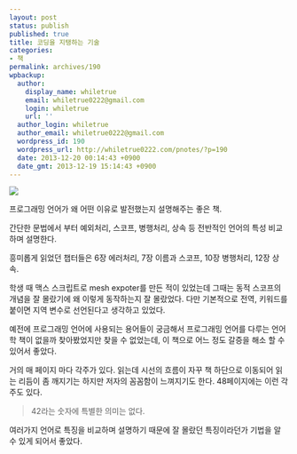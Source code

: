```yaml
---
layout: post
status: publish
published: true
title: 코딩을 지탱하는 기술
categories:
- 책
permalink: archives/190
wpbackup:
  author:
    display_name: whiletrue
    email: whiletrue0222@gmail.com
    login: whiletrue
    url: ''
  author_login: whiletrue
  author_email: whiletrue0222@gmail.com
  wordpress_id: 190
  wordpress_url: http://whiletrue0222.com/pnotes/?p=190
  date: 2013-12-20 00:14:43 +0900
  date_gmt: 2013-12-19 15:14:43 +0900
---
```


![](https://lh5.googleusercontent.com/-UOKfJCfkSiQ/UrMCmwsGgoI/AAAAAAAAFPA/ie1ZmwaDt1A/s400/%25EC%25BD%2594%25EB%2594%25A9%25EC%259D%2584%25EC%25A7%2580%25ED%2583%25B1%25ED%2595%2598%25EB%258A%2594%25EA%25B8%25B0%25EC%2588%25A0.jpg)

프로그래밍 언어가 왜 어떤 이유로 발전했는지 설명해주는 좋은 책.

간단한 문법에서 부터 예외처리, 스코프, 병행처리, 상속 등 전반적인 언어의 특성 비교하며 설명한다.

흥미롭게 읽었던 챕터들은 6장 에러처리, 7장 이름과 스코프, 10장 병행처리, 12장 상속.

학생 때 맥스 스크립트로 mesh expoter를 만든 적이 있었는데 그때는 동적 스코프의 개념을 잘 몰랐기에 왜 이렇게 동작하는지 잘
몰랐었다. 다만 기본적으로 전역, 키워드를 붙이면 지역 변수로 선언된다고 생각하고 있었다.

예전에 프로그래밍 언어에 사용되는 용어들이 궁금해서 프로그래밍 언어를 다루는 언어학 책이 없을까 찾아봤었지만 찾을 수 없었는데, 이 책으로
어느 정도 갈증을 해소 할 수 있어서 좋았다.

거의 매 페이지 마다 각주가 있다. 읽는데 시선의 흐름이 자꾸 책 하단으로 이동되어 읽는 리듬이 좀 깨지기는 하지만 저자의 꼼꼼함이
느껴지기도 한다.
48페이지에는 이런 각주도 있다.

> 42라는 숫자에 특별한 의미는 없다.

여러가지 언어로 특징을 비교하며 설명하기 때문에 잘 몰랐던 특징이라던가 기법을 알 수 있게 되어서 좋았다.
